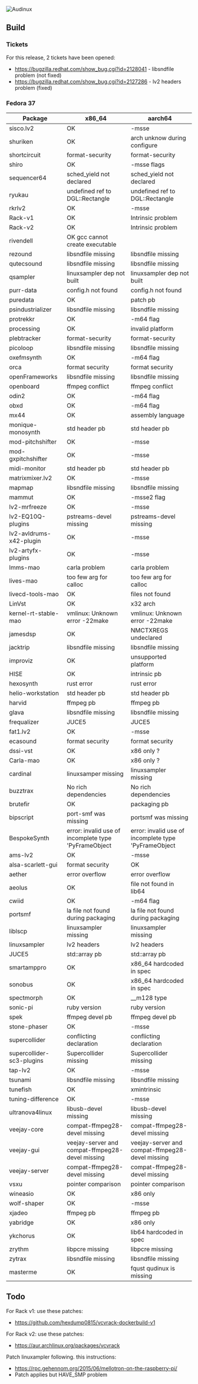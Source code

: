 ![Audinux](../images/AudinuxBanner.png)

## Build

### Tickets

For this release, 2 tickets have been opened:
- https://bugzilla.redhat.com/show_bug.cgi?id=2128041 - libsndfile problem (not fixed)
- https://bugzilla.redhat.com/show_bug.cgi?id=2127286 - lv2 headers problem (fixed)

### Fedora 37

Package | x86_64 | aarch64
------- | ------ | -------
sisco.lv2 | OK | -msse
shuriken | OK | arch unknow during configure
shortcircuit | format-security | format-security
shiro | OK | -msse flags
sequencer64 | sched_yield not declared | sched_yield not declared
ryukau | undefined ref to DGL::Rectangle | undefined ref to DGL::Rectangle
rkrlv2 | OK | -msse 
Rack-v1 | OK | Intrinsic problem
Rack-v2 | OK | Intrinsic problem
rivendell | OK  gcc cannot create executable
rezound | libsndfile missing | libsndfile missing
qutecsound | libsndfile missing | libsndfile missing
qsampler | linuxsampler dep not built | linuxsampler dep not built
purr-data | config.h not found |  config.h not found
puredata | OK | patch pb
psindustrializer | libsndfile missing | libsndfile missing
protrekkr | OK | -m64 flag
processing | OK | invalid platform
plebtracker | format-security | format-security
picoloop | libsndfile missing | libsndfile missing
oxefmsynth | OK | -m64 flag
orca | format security | format security
openFrameworks | libsndfile missing | libsndfile missing
openboard | ffmpeg conflict | ffmpeg conflict
odin2 | OK | -m64  flag
obxd | OK | -m64 flag
mx44 | OK | assembly language
monique-monosynth | std header pb | std header pb
mod-pitchshifter | OK | -msse
mod-gxpitchshifter | OK | -msse
midi-monitor | std header pb | std header pb
matrixmixer.lv2 | OK | -msse
mapmap | libsndfile missing | libsndfile missing
mammut | OK | -msse2 flag
lv2-mrfreeze | OK | -msse
lv2-EQ10Q-plugins | pstreams-devel missing | pstreams-devel missing
lv2-avldrums-x42-plugin | OK | -msse
lv2-artyfx-plugins | OK | -msse
lmms-mao | carla problem | carla problem
lives-mao | too few arg for calloc | too few arg for calloc
livecd-tools-mao | OK | files not found
LinVst | OK | x32 arch
kernel-rt-stable-mao | vmlinux: Unknown error -22make | vmlinux: Unknown error -22make
jamesdsp | OK | NMCTXREGS undeclared
jacktrip | libsndfile missing | libsndfile missing
improviz | OK | unsupported platform
HISE | OK | intrinsic pb
hexosynth | rust error | rust error
helio-workstation | std header pb | std header pb
harvid | ffmpeg pb | ffmpeg pb
glava | libsndfile missing | libsndfile missing
frequalizer | JUCE5 | JUCE5
fat1.lv2 | OK | -msse
ecasound | format security | format security
dssi-vst | OK | x86 only ?
Carla-mao | OK | x86 only ?
cardinal | linuxsamper missing | linuxsampler missing
buzztrax | No rich dependencies | No rich dependencies
brutefir | OK | packaging pb
bipscript | port-smf was missing | portsmf was missing
BespokeSynth | error: invalid use of incomplete type 'PyFrameObject | error: invalid use of incomplete type 'PyFrameObject
ams-lv2 | OK | -msse
alsa-scarlett-gui | format security | OK
aether | error overflow | error overflow
aeolus | OK | file not found in lib64
cwiid | OK | -m64 flag
portsmf | la file not found during packaging | la file not found during packaging
liblscp | linuxsampler missing | linuxsampler missing
linuxsampler | lv2 headers | lv2 headers
JUCE5 | std::array pb | std::array pb
smartamppro  | OK | x86_64 hardcoded in spec
sonobus | OK | x86_64 hardcoded in spec
spectmorph | OK | __m128 type
sonic-pi  | ruby version | ruby version
spek | ffmpeg devel pb| ffmpeg devel pb
stone-phaser | OK | -msse
supercollider | conflicting declaration | conflicting declaration
supercollider-sc3-plugins | Supercollider missing | Supercollider missing
tap-lv2 | OK | -msse
tsunami | libsndfile missing | libsndfile missing
tunefish | OK | xmintrinsic
tuning-difference | OK | -msse
ultranova4linux | libusb-devel missing | libusb-devel missing
veejay-core | compat-ffmpeg28-devel missing | compat-ffmpeg28-devel missing
veejay-gui | veejay-server and compat-ffmpeg28-devel missing | veejay-server and compat-ffmpeg28-devel missing
veejay-server | compat-ffmpeg28-devel missing | compat-ffmpeg28-devel missing
vsxu | pointer comparison | pointer comparison
wineasio | OK | x86 only
wolf-shaper | OK | -msse
xjadeo | ffmpeg pb | ffmpeg pb
yabridge | OK | x86 only
ykchorus | OK | lib64 hardcoded in spec
zrythm | libpcre missing | libpcre missing
zytrax | libsndfile missing | libsndfile missing
masterme | OK | fqust qudinux is missing

## Todo

For Rack v1: use these patches:
- https://github.com/hexdump0815/vcvrack-dockerbuild-v1

For Rack v2: use these patches:
- https://aur.archlinux.org/packages/vcvrack

Patch linuxampler following. this instructions:
- https://rpc.gehennom.org/2015/06/mellotron-on-the-raspberry-pi/
- Patch applies but HAVE_SMP problem
